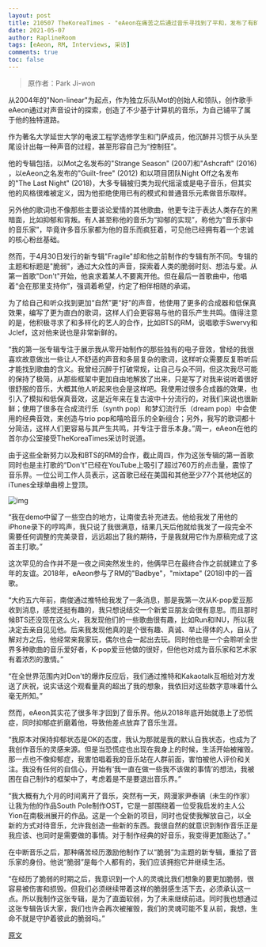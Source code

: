 ```yaml
---
layout: post
title: 210507 TheKoreaTimes - "eAeon在痛苦之后通过音乐寻找到了平和，发布了有BTS RM参与的专辑"
date: 2021-05-07
author: RaplineRoom
tags: [eAeon, RM, Interviews, 采访]
comments: true
toc: false
---
```


> 原作者：Park Ji-won

从2004年的"Non-linear"为起点，作为独立乐队Mot的创始人和领队，创作歌手eAeon通过对声音设计的探索，创造了不少基于计算机的音乐，为自己铺平了属于他的独特道路。

作为著名大学延世大学的电波工程学选修学生和门萨成员，他沉醉并习惯于从头至尾设计出每一种声音的过程，甚至形容自己为“控制狂”。

他的专辑包括，以Mot之名发布的"Strange Season" (2007)和"Ashcraft" (2016) ，以eAeon之名发布的"Guilt-free" (2012) 和以项目团队Night Off之名发布的"The Last Night" (2018)，大多专辑被归类为现代摇滚或是电子音乐，但其实他的风格很难被定义，因为他拒绝使用已有的模式和普通音乐元素做音乐取样。

另外他的歌词也不像那些主要谈论爱情的其他歌曲，他更专注于表达人类存在的黑暗面，比如抑郁和背叛。有人甚至称他的音乐为“抑郁的实现”，称他为“音乐家中的音乐家”，毕竟许多音乐家都为他的音乐而疯狂着，可见他已经拥有着一个忠诚的核心粉丝基础。

然而，于4月30日发行的新专辑"Fragile"却和他之前制作的专辑有所不同。专辑的主题和标题是"脆弱"，通过大众性的声音，探索着人类的脆弱时刻、想法与爱。从第一首歌"Don't"开始，他哀求着某人不要离开他。但在最后一首歌曲中，他唱着“会在那里支持你”，强调着希望，约定了相伴相随的承诺。

为了给自己和听众找到更加“自然”更“好”的声音，他使用了更多的合成器和低保真效果，编写了更为直白的歌词，这样人们会更容易与他的音乐产生共鸣。值得注意的是，他积极寻求了和多样化的艺人的合作，比如BTS的RM，说唱歌手Swervy和Jclef，这对他来说也是非常新鲜的。

“我的第一张专辑专注于展示我从零开始制作的那些独有的电子音效，曾经的我很喜欢故意做出一些让人不舒适的声音和多层复杂的歌词，这样听众需要反复聆听后才能找到歌曲的含义。我曾经沉醉于打破常规，让自己与众不同，但这次我尽可能的保持了极简，从那些框架中更加自由地解放了出来，只是写了对我来说听着很好很舒服的音乐，大概其他人听起来也会是这样吧。我使用过很多合成器的效果，也引入了模拟和低保真音效，这是近年来在复古波中十分流行的，对我们来说也很新鲜；使用了很多在合成流行乐（synth pop）和梦幻流行乐（dream pop）中会使用的经典音效，来创造与trio pop和嘻哈音乐的全新组合；另外，我写的歌词都十分简洁，这样人们更容易与其产生共鸣，并专注于音乐本身。”周一，eAeon在他的首尔办公室接受TheKoreaTimes采访时说道。

由于这些全新努力以及和BTS的RM的合作，截止周四，作为这张专辑的第一首歌同时也是主打歌的“Don't”已经在YouTube上吸引了超过760万的点击量，震惊了音乐界。一位公司工作人员表示，这首歌已经在美国和其他至少77个其他地区的iTunes全球单曲榜上登顶。

![img](https://tva1.sinaimg.cn/large/008i3skNgy1gq9ouljlj7j30kk0kjabb.jpg)

“我在demo中留了一些空白的地方，让南俊去补充进去。他给我发了用他的iPhone录下的哼鸣声，我只说了我很满意，结果几天后他就给我发了一段完全不需要任何调整的完美录音，远远超出了我的期待，于是我就用它作为原稿完成了这首主打歌。”

这次罕见的合作并不是一夜之间突然发生的，他俩早已在最终合作之前就建立了多年的友谊。2018年，eAeon参与了RM的"Badbye"，"mixtape" (2018)中的一首歌。

“大约五六年前，南俊通过推特给我发了一条消息，那是我第一次从K-pop爱豆那收到消息，感觉还挺有趣的，我只想说结交一个新爱豆朋友会很有意思。而且那时候BTS还没现在这么火，我发现他们的一些歌曲很有趣，比如Run和INU，所以我决定去亲自见见他。后来我发现他真的是个很有趣、真诚、举止得体的人，自从了解对方之后，他经常来我家玩，偶尔也会一起出去玩。同时他也是一个会聆听全世界多种歌曲的音乐爱好者，K-pop爱豆他做的很好，但他也对成为音乐家和艺术家有着浓烈的激情。”

“在全世界范围内对Don't的爆炸反应后，我们通过推特和Kakaotalk互相给对方发送了庆祝，说实话这个观看量真的超出了我的想象，我依旧对这些数字意味着什么毫无所知。”

然而，eAeon其实花了很多年才回到了音乐界。他从2018年底开始就患上了恐慌症，同时抑郁症折磨着他，导致他差点放弃了音乐生涯。

“我原本对保持抑郁状态是OK的态度，我认为那就是我的默认自我状态，也成为了我创作音乐的灵感来源。但是当恐慌症也出现在我身上的时候，生活开始被摧毁。那一点也不像抑郁症，我害怕唱着我的音乐站在人群前面，害怕被他人评价和关注。我没有任何的自信心，开始有‘我一直在做一些我不该做的事情’的想法，我被困在自己制作的框架中了，考虑着是不是要退出音乐界。”

“我大概有九个月的时间离开了音乐，突然有一天，网漫家尹泰镐（未生的作家）让我为他的作品South Pole制作OST，它是一部围绕着一位受我启发的主人公Yion在南极洲展开的作品。这是一个全新的项目，同时也促使我解放自己，以全新的方式对待音乐，允许我创造一些新的东西。我很自然的就意识到制作音乐正是我应该、也同时是需要做的事情。对于制作经典的好音乐，我变得更加豁达了。”

在中断音乐之后，那种痛苦经历激励他制作了以“脆弱”为主题的新专辑，重拾了音乐家的身份。他说“脆弱”是每个人都有的，我们应该拥抱它并继续生活。

“在经历了脆弱的时期之后，我意识到一个人的灵魂比我们想象的要更加脆弱，很容易被伤害和损毁。但我们必须继续带着这样的脆弱感生活下去，必须承认这一点。所以我制作这张专辑，是为了直面软弱，为了未来继续前进。同时我也想通过这张专辑告诉大家，我们也许会再次被摧毁，我们的灵魂可能不复从前，我想，生命不就是守护着彼此的脆弱吗。”

[原文](https://m.koreatimes.co.kr/pages/article.amp.asp?newsIdx=308431)

